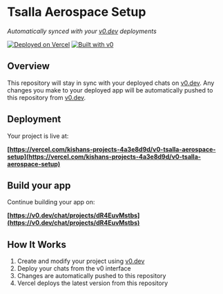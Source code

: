 # Tsalla Aerospace Setup

*Automatically synced with your [v0.dev](https://v0.dev) deployments*

[![Deployed on Vercel](https://img.shields.io/badge/Deployed%20on-Vercel-black?style=for-the-badge&logo=vercel)](https://vercel.com/kishans-projects-4a3e8d9d/v0-tsalla-aerospace-setup)
[![Built with v0](https://img.shields.io/badge/Built%20with-v0.dev-black?style=for-the-badge)](https://v0.dev/chat/projects/dR4EuvMstbs)

## Overview

This repository will stay in sync with your deployed chats on [v0.dev](https://v0.dev).
Any changes you make to your deployed app will be automatically pushed to this repository from [v0.dev](https://v0.dev).

## Deployment

Your project is live at:

**[https://vercel.com/kishans-projects-4a3e8d9d/v0-tsalla-aerospace-setup](https://vercel.com/kishans-projects-4a3e8d9d/v0-tsalla-aerospace-setup)**

## Build your app

Continue building your app on:

**[https://v0.dev/chat/projects/dR4EuvMstbs](https://v0.dev/chat/projects/dR4EuvMstbs)**

## How It Works

1. Create and modify your project using [v0.dev](https://v0.dev)
2. Deploy your chats from the v0 interface
3. Changes are automatically pushed to this repository
4. Vercel deploys the latest version from this repository